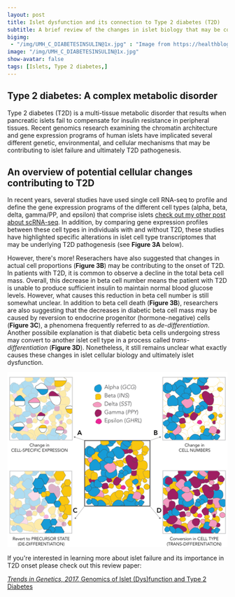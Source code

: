 ```yaml
---
layout: post
title: Islet dysfunction and its connection to Type 2 diabetes (T2D) 
subtitle: A brief review of the changes in islet biology that may be contributing to T2D 
bigimg: 
 - "/img/UMH_C_DIABETESINSULIN@1x.jpg" : "Image from https://healthblog.uofmhealth.org/"
image: "/img/UMH_C_DIABETESINSULIN@1x.jpg"
show-avatar: false
tags: [Islets, Type 2 diabetes,]
---
```


## Type 2 diabetes: A complex metabolic disorder

Type 2 diabetes (T2D) is a multi-tissue metabolic disorder that results when pancreatic islets
fail to compensate for insulin resistance in peripheral tissues. Recent genomics research examining 
the chromatin architecture and gene expression programs of human islets have implicated several different
genetic, environmental, and cellular mechanisms that may be contributing to islet failure and ultimately T2D pathogenesis.

## An overview of potential cellular changes contributing to T2D

In recent years, several studies have used single cell RNA-seq to profile and define the gene expression programs of the different
cell types (alpha, beta, delta, gamma/PP, and epsilon) that comprise islets [check out my other post about scRNA-seq](https://nlawlor.github.io/2018-08-17-scrnaseq/).
In addition, by comparing gene expression profiles between these cell types in individuals with and without T2D, these studies
have highlighted specific alterations in islet cell type transcriptomes that may be underlying 
T2D pathogenesis (see **Figure 3A** below). 

However, there's more! Reserachers have also suggested that changes in actual cell proportions (**Figure 3B**)
may be contributing to the onset of T2D. In patients with T2D, it is common to observe
a decline in the total beta cell mass. Overall, this decrease in beta cell number means the patient with T2D is unable
to produce sufficient insulin to maintain normal blood glucose levels.
However, what causes this reduction in beta cell number is still somewhat unclear.
In addition to beta cell death (**Figure 3B**), researchers are also suggesting that the decreases in diabetic beta cell mass
may be caused by reversion to endocrine progenitor (hormone-negative) cells (**Figure 3C**), a phenomena frequently referred to
as _de-differentiation_. Another possibile explanation is that diabetic beta cells undergoing stress may convert to another
islet cell type in a process called _trans-differentiation_ (**Figure 3D**). Nonetheless, it still remains unclear what exactly
causes these changes in islet cellular biology and ultimately islet dysfunction.

![](/img/Lawlor_T2D_Review_Figure_3.png)

If you're interested in learning more about islet failure and its importance in T2D onset please check out this review paper:

[*Trends in Genetics, 2017.* Genomics of Islet (Dys)function and Type 2 Diabetes](https://www.ncbi.nlm.nih.gov/pubmed/28245910)

